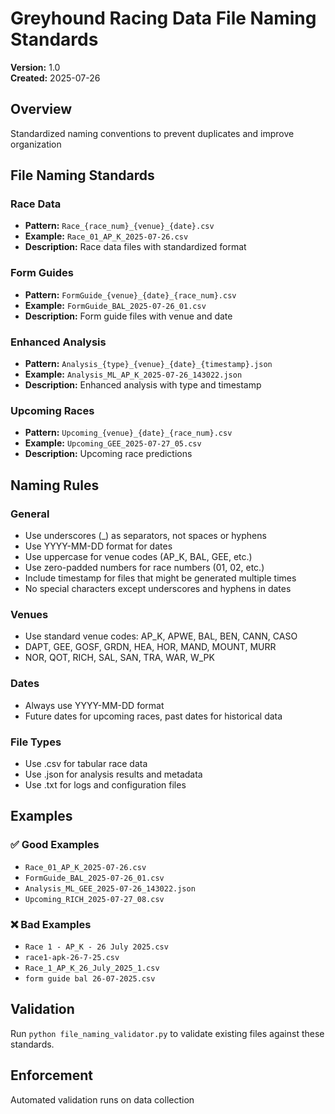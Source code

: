 # Greyhound Racing Data File Naming Standards

**Version:** 1.0  
**Created:** 2025-07-26

## Overview
Standardized naming conventions to prevent duplicates and improve organization

## File Naming Standards

### Race Data
- **Pattern:** `Race_{race_num}_{venue}_{date}.csv`
- **Example:** `Race_01_AP_K_2025-07-26.csv`
- **Description:** Race data files with standardized format

### Form Guides
- **Pattern:** `FormGuide_{venue}_{date}_{race_num}.csv`
- **Example:** `FormGuide_BAL_2025-07-26_01.csv`
- **Description:** Form guide files with venue and date

### Enhanced Analysis
- **Pattern:** `Analysis_{type}_{venue}_{date}_{timestamp}.json`
- **Example:** `Analysis_ML_AP_K_2025-07-26_143022.json`
- **Description:** Enhanced analysis with type and timestamp

### Upcoming Races
- **Pattern:** `Upcoming_{venue}_{date}_{race_num}.csv`
- **Example:** `Upcoming_GEE_2025-07-27_05.csv`
- **Description:** Upcoming race predictions

## Naming Rules

### General
- Use underscores (_) as separators, not spaces or hyphens
- Use YYYY-MM-DD format for dates
- Use uppercase for venue codes (AP_K, BAL, GEE, etc.)
- Use zero-padded numbers for race numbers (01, 02, etc.)
- Include timestamp for files that might be generated multiple times
- No special characters except underscores and hyphens in dates

### Venues
- Use standard venue codes: AP_K, APWE, BAL, BEN, CANN, CASO
- DAPT, GEE, GOSF, GRDN, HEA, HOR, MAND, MOUNT, MURR
- NOR, QOT, RICH, SAL, SAN, TRA, WAR, W_PK

### Dates
- Always use YYYY-MM-DD format
- Future dates for upcoming races, past dates for historical data

### File Types
- Use .csv for tabular race data
- Use .json for analysis results and metadata
- Use .txt for logs and configuration files

## Examples

### ✅ Good Examples
- `Race_01_AP_K_2025-07-26.csv`
- `FormGuide_BAL_2025-07-26_01.csv`
- `Analysis_ML_GEE_2025-07-26_143022.json`
- `Upcoming_RICH_2025-07-27_08.csv`

### ❌ Bad Examples
- `Race 1 - AP_K - 26 July 2025.csv`
- `race1-apk-26-7-25.csv`
- `Race_1_AP_K_26_July_2025_1.csv`
- `form guide bal 26-07-2025.csv`

## Validation
Run `python file_naming_validator.py` to validate existing files against these standards.

## Enforcement
Automated validation runs on data collection
